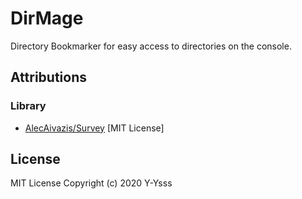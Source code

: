 # DirMage
Directory Bookmarker for easy access to directories on the console.

## Attributions
### Library
- [AlecAivazis/Survey](https://github.com/AlecAivazis/survey) [MIT License]

## License
MIT License Copyright (c) 2020 Y-Ysss